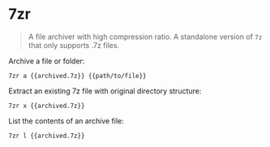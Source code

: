 7zr
===

> A file archiver with high compression ratio.
> A standalone version of `7z` that only supports .7z files.

Archive a file or folder:

    7zr a {{archived.7z}} {{path/to/file}}

Extract an existing 7z file with original directory structure:

    7zr x {{archived.7z}}

List the contents of an archive file:

    7zr l {{archived.7z}}
